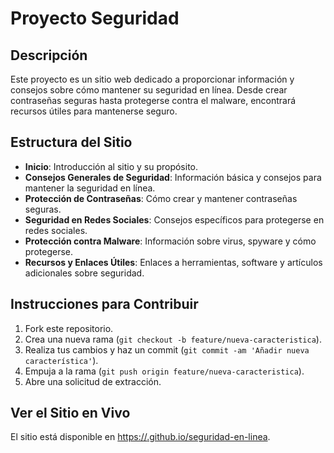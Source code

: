 # Proyecto Seguridad


## Descripción
Este proyecto es un sitio web dedicado a proporcionar información y consejos sobre cómo mantener su seguridad en línea. Desde crear contraseñas seguras hasta protegerse contra el malware, encontrará recursos útiles para mantenerse seguro.

## Estructura del Sitio
- **Inicio**: Introducción al sitio y su propósito.
- **Consejos Generales de Seguridad**: Información básica y consejos para mantener la seguridad en línea.
- **Protección de Contraseñas**: Cómo crear y mantener contraseñas seguras.
- **Seguridad en Redes Sociales**: Consejos específicos para protegerse en redes sociales.
- **Protección contra Malware**: Información sobre virus, spyware y cómo protegerse.
- **Recursos y Enlaces Útiles**: Enlaces a herramientas, software y artículos adicionales sobre seguridad.

## Instrucciones para Contribuir
1. Fork este repositorio.
2. Crea una nueva rama (`git checkout -b feature/nueva-caracteristica`).
3. Realiza tus cambios y haz un commit (`git commit -am 'Añadir nueva característica'`).
4. Empuja a la rama (`git push origin feature/nueva-caracteristica`).
5. Abre una solicitud de extracción.

## Ver el Sitio en Vivo
El sitio está disponible en [https://<tu-usuario>.github.io/seguridad-en-linea](https://<tu-usuario>.github.io/seguridad-en-linea).
